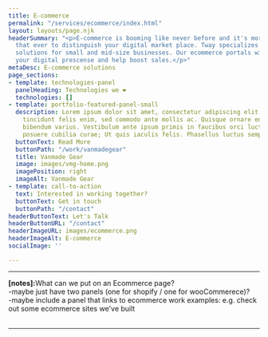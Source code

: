 ```yaml
---
title: E-commerce
permalink: "/services/ecommerce/index.html"
layout: layouts/page.njk
headerSummary: "<p>E-commerce is booming like never before and it's more important
  that ever to distinguish your digital market place. Tway specializes in e-commerce
  solutions for small and mid-size businesses. Our ecommerce portals will improve
  your digital prescense and help boost sales.</p>"
metaDesc: E-commerce solutions
page_sections:
- template: technologies-panel
  panelHeading: Technologies we ❤️
  technologies: []
- template: portfolio-featured-panel-small
  description: Lorem ipsum dolor sit amet, consectetur adipiscing elit. Pellentesque
    tincidunt felis enim, sed commodo ante mollis ac. Quisque ornare enim nec urna
    bibendum varius. Vestibulum ante ipsum primis in faucibus orci luctus et ultrices
    posuere cubilia curae; Ut quis iaculis felis. Phasellus luctus semper velit.
  buttonText: Read More
  buttonPath: "/work/vanmadegear"
  title: Vanmade Gear
  image: images/vmg-home.png
  imagePosition: right
  imageAlt: Vanmade Gear
- template: call-to-action
  text: Interested in working together?
  buttonText: Get in touch
  buttonPath: "/contact"
headerButtonText: Let's Talk
headerButtonURL: "/contact"
headerImageURL: images/ecommerce.png
headerImageAlt: E-commerce
socialImage: ''

---
```

*******
<strong>[notes]:</strong>What can we put on an Ecommerce page?
<br>
-maybe just have two panels (one for shopify / one for wooCommerece)?
<br>
-maybe include a panel that links to ecommerce work examples: e.g. check out some ecommerce sites we've built
<br>
<br>
*******